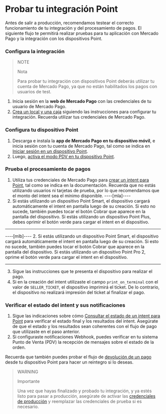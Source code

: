 # Probar tu integración Point

Antes de salir a producción, recomendamos testear el correcto funcionamiento de tu integración y del procesamiento de pagos.
El siguiente flujo te permitirá realizar pruebas para tu aplicación con Mercado Pago y la integración con los dispositivos Point. 

### Configura la integración 

> NOTE
>
> Nota
>
> Para probar tu integración con dispositivos Point deberás utilizar tu cuenta de Mercado Pago, ya que no están habilitados los pagos con usuarios de test.

1. Inicia sesión en la **web de Mercado Pago** con las credenciales de tu usuario de Mercado Pago. 
2. [Crea un local y una caja](/developers/es/docs/ecosistema-presencial/integration-configuration/create-store-point-of-sale) siguiendo las instrucciones para configurar tu integración. Recuerda utilizar tus credenciales de Mercado Pago.

### Configura tu dispositivo Point 

1. Descarga e instala la **app de Mercado Pago en tu dispositivo móvil**, e inicia sesión con tu cuenta de Mercado Pago, tal como se indica en [Iniciar sesión en un dispositivo Point](/developers/es/docs/ecosistema-presencial/integration-configuration/signin-point).
2. Luego, [activa el modo PDV en tu dispositivo Point](/developers/es/docs/ecosistema-presencial/integration-configuration/enable-pdv).

### Prueba el procesamiento de pagos

1. Utiliza tus credenciales de Mercado Pago para [crear un intent para Point](/developers/es/docs/ecosistema-presencial/payments-processing/create-and-manage-intent/point), tal como se indica en la documentación. Recuerda que no estás utilizando usuarios ni tarjetas de prueba, por lo que recomendamos que el monto del intent sea el mínimo disponible.
----[mla]----
2. Si estás utilizando un dispositivo Point Smart, el dispositivo cargará automáticamente el intent en pantalla luego de su creación. Si esto no sucede, también puedes tocar el botón Cobrar que aparece en la pantalla del dispositivo. 
Si estás utilizando un dispositivo Point Plus, debes oprimir el botón verde para cargar el intent en el dispositivo.

------------
----[mlb]----
2. Si estás utilizando un dispositivo Point Smart, el dispositivo cargará automáticamente el intent en pantalla luego de su creación. Si esto no sucede, también puedes tocar el botón Cobrar que aparece en la pantalla del dispositivo.
Si estás utilizando un dispositivo Point Pro 2, oprime el botón verde para cargar el intent en el dispositivo.

------------
3. Sigue las instrucciones que te presenta el dispositivo para realizar el pago. 
4. Si en la creación del intent utilizaste el campo `print_on_terminal` con el valor de `SELLER_TICKET`, el dispositivo imprimirá el ticket. De lo contrario, el dispositivo no realizará impresión del ticket al finalizar el pago.

### Verificar el estado del intent y sus notificaciones

1. Sigue las indicaciones sobre cómo [Consultar el estado de un intent para Point](/developers/es/docs/ecosistema-presencial/payments-processing/create-and-manage-intent/point) para verificar el estado final y los resultados del intent. Asegúrate de que el estado y los resultados sean coherentes con el flujo de pago que utilizaste en el paso anterior.
2. Si configuraste notificaciones Webhook, puedes verificar en tu sistema Punto de Venta (PDV) la recepción de mensajes sobre el estado de la orden.

Recuerda que también puedes probar el flujo de [devolución de un pago](/developers/es/docs/ecosistema-presencial/payments-processing/create-and-manage-intent/point) desde tu dispositivo Point para hacer un reintegro si lo deseas.

> WARNING
>
> Importante
>
> Una vez que hayas finalizado y probado tu integración, y ya estés listo para pasar a producción, asegúrate de activar las [credenciales de producción](/developers/es/docs/ecosistema-presencial/additional-content/your-integrations/credentials) y reemplazar las credenciales de prueba si es necesario.